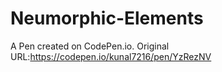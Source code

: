 # Neumorphic-Elements

A Pen created on CodePen.io. Original URL:https://codepen.io/kunal7216/pen/YzRezNV

